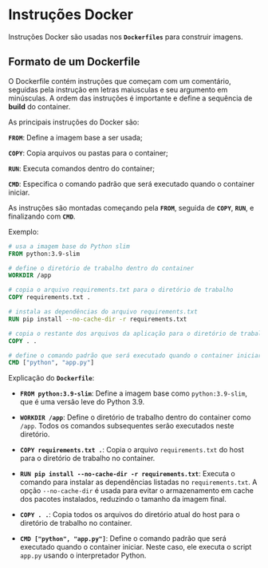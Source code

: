 # Instruções Docker

Instruções Docker são usadas nos **`Dockerfiles`** para construir imagens.

## Formato de um Dockerfile 

O Dockerfile contém instruções que começam com um comentário, seguidas pela instrução em letras maiusculas e seu argumento em minúsculas. A ordem das instruções é importante e define a sequência de **build** do container. 

As principais instruções do Docker são: 

**`FROM`**: Define a imagem base a ser usada; 

**`COPY`**: Copia arquivos ou pastas para o container; 

**`RUN`**: Executa comandos dentro do container; 

**`CMD`**: Especifica o comando padrão que será executado quando o container iniciar. 

As instruções são montadas começando pela **`FROM`**, seguida de **`COPY`**, **`RUN`**, e finalizando com **`CMD`**.

Exemplo: 

```Dockerfile
# usa a imagem base do Python slim
FROM python:3.9-slim

# define o diretório de trabalho dentro do container
WORKDIR /app

# copia o arquivo requirements.txt para o diretório de trabalho
COPY requirements.txt .

# instala as dependências do arquivo requirements.txt
RUN pip install --no-cache-dir -r requirements.txt

# copia o restante dos arquivos da aplicação para o diretório de trabalho
COPY . .

# define o comando padrão que será executado quando o container iniciar
CMD ["python", "app.py"]
```

Explicação do **`Dockerfile`**:

- **`FROM python:3.9-slim`**: Define a imagem base como `python:3.9-slim`, que é uma versão leve do Python 3.9.

- **`WORKDIR /app`**: Define o diretório de trabalho dentro do container como `/app`. Todos os comandos subsequentes serão executados neste diretório.

- **`COPY requirements.txt .`**: Copia o arquivo `requirements.txt` do host para o diretório de trabalho no container.

- **`RUN pip install --no-cache-dir -r requirements.txt`**: Executa o comando para instalar as dependências listadas no `requirements.txt`. A opção `--no-cache-dir` é usada para evitar o armazenamento em cache dos pacotes instalados, reduzindo o tamanho da imagem final.

- **`COPY . .`**: Copia todos os arquivos do diretório atual do host para o diretório de trabalho no container.

- **`CMD ["python", "app.py"]`**: Define o comando padrão que será executado quando o container iniciar. Neste caso, ele executa o script `app.py` usando o interpretador Python.
